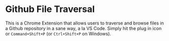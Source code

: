 # Github File Traversal

This is a Chrome Extension that allows users to traverse and browse files in a Github repository in a sane way, a la VS Code. Simply hit the plug in icon or `Command+Shift+P` (or `Ctrl+Shift+P` on Windows). 

